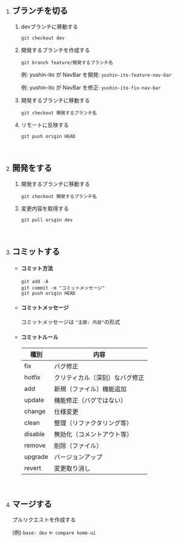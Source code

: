 <ol>
  <li>
    <h2>ブランチを切る</h2>
  </li>
  <ol>
    <li>devブランチに移動する</li>
    <p><pre><code>git checkout dev</code></pre></p>
    <li>開発するブランチを作成する</li>
    <p><pre><code>git branch feature/開発するブランチ名</code></pre></p>
    <p>例: yushin-ito が NavBar を開発: <code>yushin-ito-feature-nav-bar</code></p>
    <p>例: yushin-ito が NavBar を修正: <code>yushin-ito-fix-nav-bar</code></p>
    <li>開発するブランチに移動する</li>
    <p><pre><code>git checkout 開発するブランチ名</code></pre></p>
    <li>リモートに反映する</li>
    <p><pre><code>git push origin HEAD</code></pre></p>
  </ol>
  <br>
  <li>
    <h2>開発をする</h2>
  </li>
  <ol>
    <li>開発するブランチに移動する</li>
    <p><pre><code>git checkout 開発するブランチ名</code></pre></p>
    <li>変更内容を取得する</li>
    <p><pre><code>git pull origin dev</code></pre></p>
  </ol>
  <br>
  <li>
    <h2>コミットする</h2>
  </li>
  <ul>
    <li><h4>コミット方法<h4></li>
    <pre><code>git add -A
git commit -m "コミットメッセージ"
git push origin HEAD</code></pre>
    <li><h4>コミットメッセージ</h4></li>
    <p>コミットメッセージは <code>"主題: 内容"</code>の形式</p>
    <li><h4>コミットルール</h4></li>
<table>
  <thead>
    <tr>
      <th>種別</th>
      <th>内容</th>
    </tr>
  </thead>
  <tbody>
    <tr>
      <td>fix</td>
      <td>バグ修正</td>
    </tr>
    <tr>
      <td>hotfix</td>
      <td>クリティカル（深刻）なバグ修正</td>
    </tr>
    <tr>
      <td>add</td>
      <td>新規（ファイル）機能追加</td>
    </tr>
    <tr>
      <td>update</td>
      <td>機能修正（バグではない）</td>
    </tr>
    <tr>
      <td>change</td>
      <td>仕様変更</td>
    </tr>
    <tr>
      <td>clean</td>
      <td>整理（リファクタリング等）</td>
    </tr>
    <tr>
      <td>disable</td>
      <td>無効化（コメントアウト等）</td>
    </tr>
    <tr>
      <td>remove</td>
      <td>削除（ファイル）</td>
    </tr>
    <tr>
      <td>upgrade</td>
      <td>バージョンアップ</td>
    </tr>
    <tr>
      <td>revert</td>
      <td>変更取り消し</td>
    </tr>
  </tbody>
</table>
  </ul>
  <br>
  <li><h2>マージする</h2></li>
  <p>プルリクエストを作成する</p>
  <p>(例) <code>base: dev</code> ← <code>compare home-ui</code></p>
</ol>
